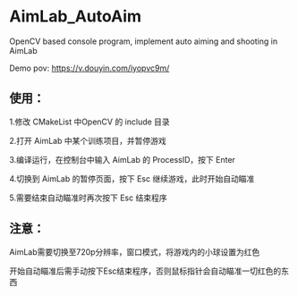 # AimLab_AutoAim
OpenCV based console program, implement auto aiming and shooting in AimLab

Demo pov: https://v.douyin.com/iyopvc9m/

## 使用：
1.修改 CMakeList 中OpenCV 的 include 目录

2.打开 AimLab 中某个训练项目，并暂停游戏

3.编译运行，在控制台中输入 AimLab 的 ProcessID，按下 Enter

4.切换到 AimLab 的暂停页面，按下 Esc 继续游戏，此时开始自动瞄准

5.需要结束自动瞄准时再次按下 Esc 结束程序

## 注意：
AimLab需要切换至720p分辨率，窗口模式，将游戏内的小球设置为红色

开始自动瞄准后需手动按下Esc结束程序，否则鼠标指针会自动瞄准一切红色的东西
